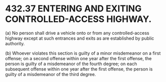 432.37 ENTERING AND EXITING CONTROLLED-ACCESS HIGHWAY.
======================================================

​(a) No person shall drive a vehicle onto or from any controlled-access
highway except at such entrances and exits as are established by public
authority.

​(b) Whoever violates this section is guilty of a minor misdemeanor on a
first offense; on a second offense within one year after the first
offense, the person is guilty of a misdemeanor of the fourth degree; on
each subsequent offense within one year after the first offense, the
person is guilty of a misdemeanor of the third degree.
